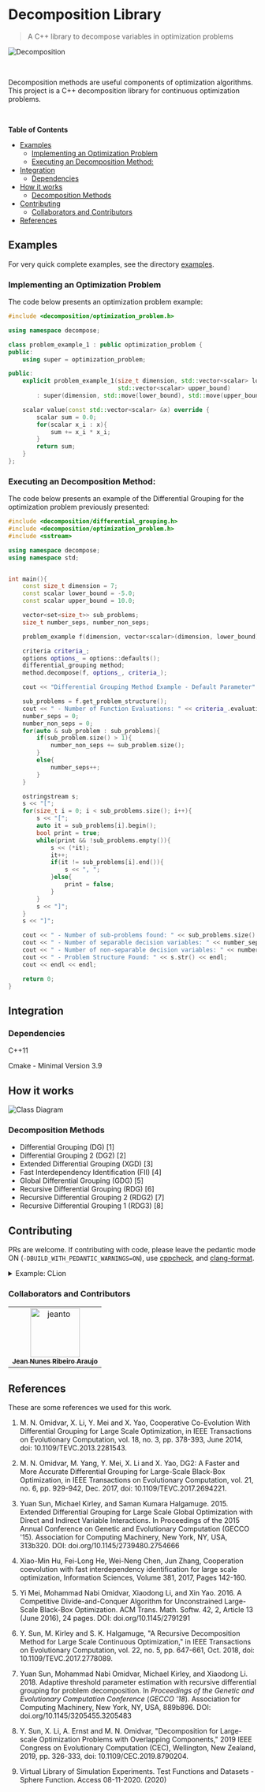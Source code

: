 # Decomposition Library

> A C++ library to decompose variables in optimization problems

<!-- Later replace with a better image. Some visualization from matplotlib would do. -->
![Decomposition](https://w7.pngwing.com/pngs/318/666/png-transparent-analysis-chart-decomposition-decomposition-analysis-ppt-chart-blue-text-logo.png)

<br/>

<!-- Later replace with a better text: problem, why it's useful, why it's unsolved, what this lib does -->
Decomposition methods are useful components of optimization algorithms. This project is a C++ decomposition library for continuous optimization problems.

 <br/>
 
<!-- START doctoc generated TOC please keep comment here to allow auto update -->
<!-- DON'T EDIT THIS SECTION, INSTEAD RE-RUN doctoc TO UPDATE -->
**Table of Contents**

- [Examples](#examples)
  - [Implementing an Optimization Problem](#implementing-an-optimization-problem)
  - [Executing an Decomposition Method:](#executing-an-decomposition-method)
- [Integration](#integration)
  - [Dependencies](#dependencies)
- [How it works](#how-it-works)
  - [Decomposition Methods](#decomposition-methods)
- [Contributing](#contributing)
  - [Collaborators and Contributors](#collaborators-and-contributors)
- [References](#references)

<!-- END doctoc generated TOC please keep comment here to allow auto update -->

## Examples

For very quick complete examples, see the directory [examples](/examples).

### Implementing an Optimization Problem

The code below presents an optimization problem example:

```cpp
#include <decomposition/optimization_problem.h>

using namespace decompose;

class problem_example_1 : public optimization_problem {
public:
    using super = optimization_problem;

public:
    explicit problem_example_1(size_t dimension, std::vector<scalar> lower_bound,
                               std::vector<scalar> upper_bound)
        : super(dimension, std::move(lower_bound), std::move(upper_bound)) {}

    scalar value(const std::vector<scalar> &x) override {
        scalar sum = 0.0;
        for(scalar x_i : x){
            sum += x_i * x_i;
        }
        return sum;
    }
};
```


### Executing an Decomposition Method:

The code below presents an example of the Differential Grouping for the optimization problem previously presented:

```cpp
#include <decomposition/differential_grouping.h>
#include <decomposition/optimization_problem.h>
#include <sstream>

using namespace decompose;
using namespace std;


int main(){
    const size_t dimension = 7;
    const scalar lower_bound = -5.0;
    const scalar upper_bound = 10.0;

    vector<set<size_t>> sub_problems;
    size_t number_seps, number_non_seps;

    problem_example f(dimension, vector<scalar>(dimension, lower_bound), vector<scalar>(dimension, upper_bound));

    criteria criteria_;
    options options_ = options::defaults();
    differential_grouping method;
    method.decompose(f, options_, criteria_);

    cout << "Differential Grouping Method Example - Default Parameter" << endl;

    sub_problems = f.get_problem_structure();
    cout << " - Number of Function Evaluations: " << criteria_.evaluations << endl;
    number_seps = 0;
    number_non_seps = 0;
    for(auto & sub_problem : sub_problems){
        if(sub_problem.size() > 1){
            number_non_seps += sub_problem.size();
        }
        else{
            number_seps++;
        }
    }

    ostringstream s;
    s << "[";
    for(size_t i = 0; i < sub_problems.size(); i++){
        s << "[";
        auto it = sub_problems[i].begin();
        bool print = true;
        while(print && !sub_problems.empty()){
            s << (*it);
            it++;
            if(it != sub_problems[i].end()){
                s << ", ";
            }else{
                print = false;
            }
        }
        s << "]";
    }
    s << "]";

    cout << " - Number of sub-problems found: " << sub_problems.size() << endl;
    cout << " - Number of separable decision variables: " << number_seps  << endl;
    cout << " - Number of non-separable decision variables: " << number_non_seps  << endl;
    cout << " - Problem Structure Found: " << s.str() << endl;
    cout << endl << endl;

    return 0;
}
```

## Integration

### Dependencies

C++11

Cmake - Minimal Version 3.9

## How it works

![Class Diagram](docs/images/class_diagram.png)

### Decomposition Methods
- Differential Grouping (DG) [1]
- Differential Grouping 2 (DG2) [2]
- Extended Differential Grouping (XGD) [3]
- Fast Interdependency Identification (FII) [4]
- Global Differential Grouping (GDG) [5]
- Recursive Differential Grouping (RDG) [6]
- Recursive Differential Grouping 2 (RDG2) [7]
- Recursive Differential Grouping 1 (RDG3) [8]

## Contributing

PRs are welcome. If contributing with code, please leave the pedantic mode ON (`-DBUILD_WITH_PEDANTIC_WARNINGS=ON`), use [cppcheck](http://cppcheck.sourceforge.net), and [clang-format](https://clang.llvm.org/docs/ClangFormat.html).

<details>
    <summary>Example: CLion</summary>
    
![CLion Settings with Pedantic Mode](docs/images/pedantic_clion.png)
    
</details>

### Collaborators and Contributors

<!-- readme: collaborators,contributors -start --> 
<table>
<tr>
    <td align="center">
        <a href="https://github.com/jeanto">
            <img src="https://avatars.githubusercontent.com/u/17091648?v=4" width="100;" alt="jeanto"/>
            <br />
            <sub><b>Jean Nunes Ribeiro Araujo</b></sub>
        </a>
    </td></tr>
</table>
<!-- readme: collaborators,contributors -end -->

## References

These are some references we used for this work.

1)  M. N. Omidvar, X. Li, Y. Mei and X. Yao, Cooperative Co-Evolution With Differential Grouping for Large Scale Optimization, in IEEE Transactions on Evolutionary Computation, vol. 18, no. 3, pp. 378-393, June 2014, doi: 10.1109/TEVC.2013.2281543.

2)  M. N. Omidvar, M. Yang, Y. Mei, X. Li and X. Yao, DG2: A Faster and More Accurate Differential Grouping for Large-Scale Black-Box Optimization, in IEEE Transactions on Evolutionary Computation, vol. 21, no. 6, pp. 929-942, Dec. 2017, doi: 10.1109/TEVC.2017.2694221.

3)  Yuan Sun, Michael Kirley, and Saman Kumara Halgamuge. 2015. Extended Differential Grouping for Large Scale Global Optimization with Direct and Indirect Variable Interactions. In Proceedings of the 2015 Annual Conference on Genetic and Evolutionary Computation (GECCO '15). Association for Computing Machinery, New York, NY, USA, 313b320. DOI: doi.org/10.1145/2739480.2754666

4)  Xiao-Min Hu, Fei-Long He, Wei-Neng Chen, Jun Zhang, Cooperation coevolution with fast interdependency identification for large scale optimization, Information Sciences, Volume 381, 2017, Pages 142-160.

5)  Yi Mei, Mohammad Nabi Omidvar, Xiaodong Li, and Xin Yao. 2016. A Competitive Divide-and-Conquer Algorithm for Unconstrained Large-Scale Black-Box Optimization. ACM Trans. Math. Softw. 42, 2, Article 13 (June 2016), 24 pages. DOI: doi.org/10.1145/2791291

6)  Y. Sun, M. Kirley and S. K. Halgamuge, "A Recursive Decomposition Method for Large Scale Continuous Optimization," in IEEE Transactions on Evolutionary Computation, vol. 22, no. 5, pp. 647-661, Oct. 2018, doi: 10.1109/TEVC.2017.2778089.

7)  Yuan Sun, Mohammad Nabi Omidvar, Michael Kirley, and Xiaodong Li. 2018. Adaptive threshold parameter estimation with recursive differential grouping for problem decomposition. In <i>Proceedings of the Genetic and Evolutionary Computation Conference</i> (<i>GECCO '18</i>). Association for Computing Machinery, New York, NY, USA, 889b896. DOI: doi.org/10.1145/3205455.3205483

8)  Y. Sun, X. Li, A. Ernst and M. N. Omidvar, "Decomposition for Large-scale Optimization Problems with Overlapping Components," 2019 IEEE Congress on Evolutionary Computation (CEC), Wellington, New Zealand, 2019, pp. 326-333, doi: 10.1109/CEC.2019.8790204.

9)  Virtual Library of Simulation Experiments. Test Functions and Datasets - Sphere Function. Access 08-11-2020. (2020) 
